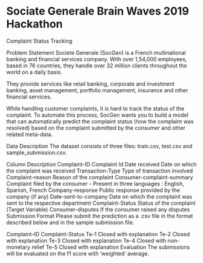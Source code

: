 # Sociate Generale Brain Waves 2019 Hackathon

Complaint Status Tracking

Problem Statement
Societe Generale (SocGen) is a French multinational banking and financial services company. With over 1,54,000 employees, based in 76 countries, they handle over 32 million clients throughout the world on a daily basis.

They provide services like retail banking, corporate and investment banking, asset management, portfolio management, insurance and other financial services.

While handling customer complaints, it is hard to track the status of the complaint. To automate this process, SocGen wants you to build a model that can automatically predict the complaint status (how the complaint was resolved) based on the complaint submitted by the consumer and other related meta-data.

Data Description
The dataset consists of three files: train.csv, test.csv and sample_submission.csv.

Column	Description
Complaint-ID	Complaint Id
Date received	Date on which the complaint was received
Transaction-Type	Type of transaction involved
Complaint-reason	Reason of the complaint
Consumer-complaint-summary	Complaint filed by the consumer - Present in three languages : English, Spanish, French
Company-response	Public response provided by the company (if any)
Date-sent-to-company	Date on which the complaint was sent to the respective department
Complaint-Status	Status of the complaint (Target Variable)
Consumer-disputes	If the consumer raised any disputes
Submission Format
Please submit the prediction as a .csv file in the format described below and in the sample submission file.

Complaint-ID	Complaint-Status
Te-1	Closed with explanation
Te-2	Closed with explanation
Te-3	Closed with explanation
Te-4	Closed with non-monetary relief
Te-5	Closed with explanation
Evaluation
The submissions will be evaluated on the f1 score with ‘weighted’ average.
